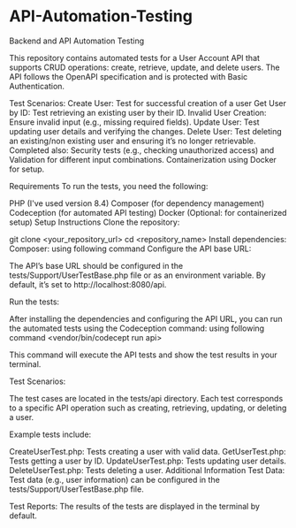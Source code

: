 # API-Automation-Testing
Backend and API Automation Testing

This repository contains automated tests for a User Account API that supports CRUD operations: create, retrieve, update, and delete users. The API follows the OpenAPI specification and is protected with Basic Authentication.

Test Scenarios:
Create User: Test for successful creation of a user
Get User by ID: Test retrieving an existing user by their ID.
Invalid User Creation: Ensure invalid input (e.g., missing required fields).
Update User: Test updating user details and verifying the changes.
Delete User: Test deleting an existing/non existing user and ensuring it’s no longer retrievable.
Completed also: Security tests (e.g., checking unauthorized access) and Validation for different input combinations.
Containerization using Docker for setup.


Requirements
To run the tests, you need the following:

PHP (I've used version 8.4)
Composer (for dependency management)
Codeception (for automated API testing)
Docker (Optional: for containerized setup)
Setup Instructions
Clone the repository:

git clone <your_repository_url>
cd <repository_name>
Install dependencies:
Composer: using following command <composer install> 
Configure the API base URL:

The API’s base URL should be configured in the tests/Support/UserTestBase.php  file or as an environment variable. By default, it’s set to http://localhost:8080/api.


Run the tests:

After installing the dependencies and configuring the API URL, you can run the automated tests using the Codeception command:
 using following command <vendor/bin/codecept run api> 

This command will execute the API tests and show the test results in your terminal.



Test Scenarios:

The test cases are located in the tests/api directory. Each test corresponds to a specific API operation such as creating, retrieving, updating, or deleting a user.

Example tests include:

CreateUserTest.php: Tests creating a user with valid data.
GetUserTest.php: Tests getting a user by ID.
UpdateUserTest.php: Tests updating user details.
DeleteUserTest.php: Tests deleting a user.
Additional Information
Test Data: Test data (e.g., user information) can be configured in the tests/Support/UserTestBase.php file.

Test Reports: The results of the tests are displayed in the terminal by default.

